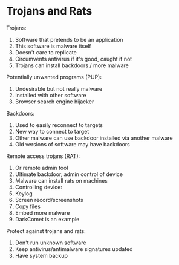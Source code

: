 # Trojans and Rats

Trojans:
1. Software that pretends to be an application
1. This software is malware itself
1. Doesn't care to replicate
1. Circumvents antivirus if it's good, caught if not
1. Trojans can install backdoors / more malware

Potentially unwanted programs (PUP):
1. Undesirable but not really malware
1. Installed with other software
1. Browser search engine hijacker

Backdoors:
1. Used to easily reconnect to targets
1. New way to connect to target
1. Other malware can use backdoor installed via another malware
1. Old versions of software may have backdoors

Remote access trojans (RAT):
1. Or remote admin tool
1. Ultimate backdoor, admin control of device
1. Malware can install rats on machines
1. Controlling device:
 1. Keylog
 1. Screen record/screenshots
 1. Copy files
 1. Embed more malware
1. DarkComet is an example

Protect against trojans and rats:
1. Don't run unknown software
1. Keep antivirus/antimalware signatures updated
1. Have system backup
